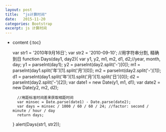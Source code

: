 ```yaml
---
layout: post
title:  "js计算时间"
date:   2015-11-20 
categories: Bootstrap
excerpt: js 计算时间
---
```


* content
{:toc}



	
	
	
	<html> 
	<head> 
	<meta charset="UTF-8"/>
	<title>js获取日期：前天、昨天、今天、明天、后天</title> 
	</head> 
	
	<body> 
	<script language="JavaScript" type="text/javascript"> 
	Date.prototype.DateAdd = function(strInterval, Number) 
	{ 
	var dtTmp = this; 
	switch (strInterval) { 
	case 's' :return new Date(Date.parse(dtTmp) + (1000 * Number)); 
	case 'n' :return new Date(Date.parse(dtTmp) + (60000 * Number)); 
	case 'h' :return new Date(Date.parse(dtTmp) + (3600000 * Number)); 
	case 'd' :return new Date(Date.parse(dtTmp) + (86400000 * Number)); 
	case 'w' :return new Date(Date.parse(dtTmp) + ((86400000 * 7) * Number)); 
	case 'q' :return new Date(dtTmp.getFullYear(), (dtTmp.getMonth()) + Number*3, dtTmp.getDate(), dtTmp.getHours(), dtTmp.getMinutes(), dtTmp.getSeconds()); 
	case 'm' :return new Date(dtTmp.getFullYear(), (dtTmp.getMonth()) + Number, dtTmp.getDate(), dtTmp.getHours(), dtTmp.getMinutes(), dtTmp.getSeconds()); 
	case 'y' :return new Date((dtTmp.getFullYear() + Number), dtTmp.getMonth(), dtTmp.getDate(), dtTmp.getHours(), dtTmp.getMinutes(), dtTmp.getSeconds()); 
	} 
	} 
	
	function GetDateStr2(AddDayCount) 
	{ 
	var dd = new Date(); 
	ddd = dd.DateAdd('d',AddDayCount);//三天后 
	var y = ddd.getFullYear(); 
	var m = ddd.getMonth()+1;//获取当前月 
	var d = ddd.getDate(); 
	return y+"-"+m+"-"+d; 
	} 
	
	
	document.write("前天："+GetDateStr2(-2)); 
	document.write("<br />昨天："+GetDateStr2(-1)); 
	document.write("<br />今天："+GetDateStr2(0)); 
	document.write("<br />明天："+GetDateStr2(1)); 
	document.write("<br />后天："+GetDateStr2(2)); 
	document.write("<br />大后天："+GetDateStr2(3)); 
	
	</script> 
	
	</body> 
	</html> 




	var str1 = '2010年9月16日';
	var str2 = '2010-09-10';
	//用字符串分割, 精确到日
	function Days(day1, day2){
	    var y1, y2, m1, m2, d1, d2;//year, month, day;
	    y1 = parseInt(day1);
	    y2 = parseInt(day2.split('-')[0]);
	    m1 = parseInt(day1.split('年')[1].split('月')[0]);
	    m2 = parseInt(day2.split('-')[1]);
	    d1 = parseInt(day1.split('年')[1].split('月')[1].split('日')[0]);
	    d2 = parseInt(day2.split('-')[2]);
	    var date1 = new Date(y1, m1, d1);
	    var date2 = new Date(y2, m2, d2);
	   
	    //用距标准时间差来获取相距时间
	    var minsec = Date.parse(date1) - Date.parse(date2);
	    var days = minsec / 1000 / 60 / 60 / 24; //factor: second / minute / hour / day
	    return days;
	}
	alert(Days(str1, str2));

